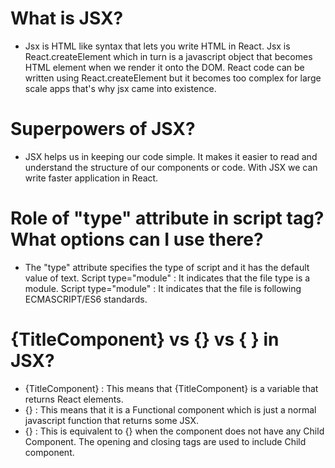 # What is JSX?

- Jsx is HTML like syntax that lets you write HTML in React. Jsx is React.createElement which in turn is a javascript object that becomes HTML element when we render it onto the DOM. React code can be written using React.createElement but it becomes too complex for large scale apps that's why jsx came into existence.

# Superpowers of JSX?

- JSX helps us in keeping our code simple. It makes it easier to read and understand the structure of our components or code.
  With JSX we can write faster application in React.

# Role of "type" attribute in script tag? What options can I use there?

- The "type" attribute specifies the type of script and it has the default value of text.
  Script type="module" : It indicates that the file type is a module.
  Script type="module" : It indicates that the file is following ECMASCRIPT/ES6 standards.

# {TitleComponent} vs {<TitleComponent />} vs {<TitleComponent> <TitleComponent/>} in JSX?

- {TitleComponent} : This means that {TitleComponent} is a variable that returns React elements.
- {<TitleComponent />} : This means that it is a Functional component which is just a normal javascript function that
  returns some JSX.
- {<TitleComponent></TitleComponent>} : This is equivalent to {<TitleComponent/>} when the component does not have any Child
  Component. The opening and closing tags are used to include Child component.
